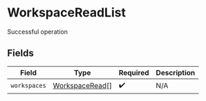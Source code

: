 # WorkspaceReadList

Successful operation


## Fields

| Field                                                   | Type                                                    | Required                                                | Description                                             |
| ------------------------------------------------------- | ------------------------------------------------------- | ------------------------------------------------------- | ------------------------------------------------------- |
| `workspaces`                                            | [WorkspaceRead](../../models/shared/workspaceread.md)[] | :heavy_check_mark:                                      | N/A                                                     |